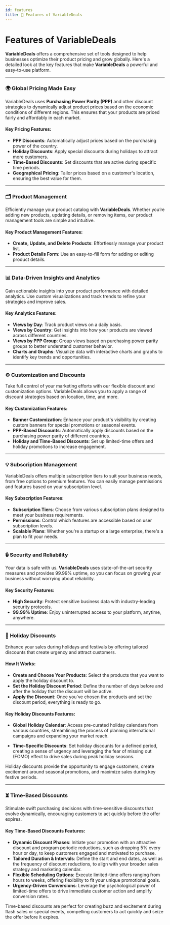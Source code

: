 ```yaml
---
id: features
title: 🚀 Features of VariableDeals
---
```


# Features of VariableDeals

**VariableDeals** offers a comprehensive set of tools designed to help businesses optimize their product pricing and grow globally. Here's a detailed look at the key features that make **VariableDeals** a powerful and easy-to-use platform.

---

### 🌍 Global Pricing Made Easy

VariableDeals uses **Purchasing Power Parity (PPP)** and other discount strategies to dynamically adjust product prices based on the economic conditions of different regions. This ensures that your products are priced fairly and affordably in each market.

#### Key Pricing Features:

- **PPP Discounts**: Automatically adjust prices based on the purchasing power of the country.
- **Holiday Discounts**: Apply special discounts during holidays to attract more customers.
- **Time-Based Discounts**: Set discounts that are active during specific time periods.
- **Geographical Pricing**: Tailor prices based on a customer's location, ensuring the best value for them.

---

### 🗂️ Product Management

Efficiently manage your product catalog with **VariableDeals**. Whether you’re adding new products, updating details, or removing items, our product management tools are simple and intuitive.

#### Key Product Management Features:

- **Create, Update, and Delete Products**: Effortlessly manage your product list.
- **Product Details Form**: Use an easy-to-fill form for adding or editing product details.

---

### 📊 Data-Driven Insights and Analytics

Gain actionable insights into your product performance with detailed analytics. Use custom visualizations and track trends to refine your strategies and improve sales.

#### Key Analytics Features:

- **Views by Day**: Track product views on a daily basis.
- **Views by Country**: Get insights into how your products are viewed across different countries.
- **Views by PPP Group**: Group views based on purchasing power parity groups to better understand customer behavior.
- **Charts and Graphs**: Visualize data with interactive charts and graphs to identify key trends and opportunities.

---

### ⚙️ Customization and Discounts

Take full control of your marketing efforts with our flexible discount and customization options. VariableDeals allows you to apply a range of discount strategies based on location, time, and more.

#### Key Customization Features:

- **Banner Customization**: Enhance your product's visibility by creating custom banners for special promotions or seasonal events.
- **PPP-Based Discounts**: Automatically apply discounts based on the purchasing power parity of different countries.
- **Holiday and Time-Based Discounts**: Set up limited-time offers and holiday promotions to increase engagement.

---

### 💡 Subscription Management

VariableDeals offers multiple subscription tiers to suit your business needs, from free options to premium features. You can easily manage permissions and features based on your subscription level.

#### Key Subscription Features:

- **Subscription Tiers**: Choose from various subscription plans designed to meet your business requirements.
- **Permissions**: Control which features are accessible based on user subscription levels.
- **Scalable Plans**: Whether you're a startup or a large enterprise, there's a plan to fit your needs.

---

### 🔒 Security and Reliability

Your data is safe with us. **VariableDeals** uses state-of-the-art security measures and provides 99.99% uptime, so you can focus on growing your business without worrying about reliability.

#### Key Security Features:

- **High Security**: Protect sensitive business data with industry-leading security protocols.
- **99.99% Uptime**: Enjoy uninterrupted access to your platform, anytime, anywhere.

---

### 🎉 Holiday Discounts

Enhance your sales during holidays and festivals by offering tailored discounts that create urgency and attract customers.

#### How It Works:

- **Create and Choose Your Products**: Select the products that you want to apply the holiday discount to.
- **Set the Holiday Discount Period**: Define the number of days before and after the holiday that the discount will be active.
- **Apply the Discount**: Once you've chosen the products and set the discount period, everything is ready to go.

#### Key Holiday Discounts Features:

- **Global Holiday Calendar**: Access pre-curated holiday calendars from various countries, streamlining the process of planning international campaigns and expanding your market reach.

- **Time-Specific Discounts**: Set holiday discounts for a defined period, creating a sense of urgency and leveraging the fear of missing out (FOMO) effect to drive sales during peak holiday seasons.

Holiday discounts provide the opportunity to engage customers, create excitement around seasonal promotions, and maximize sales during key festive periods.

---

### ⏳ Time-Based Discounts

Stimulate swift purchasing decisions with time-sensitive discounts that evolve dynamically, encouraging customers to act quickly before the offer expires.

#### Key Time-Based Discounts Features:

- **Dynamic Discount Phases**: Initiate your promotion with an attractive discount and program periodic reductions, such as dropping 5% every hour or day, to keep customers engaged and motivated to purchase.
- **Tailored Duration & Intervals**: Define the start and end dates, as well as the frequency of discount reductions, to align with your broader sales strategy and marketing calendar.
- **Flexible Scheduling Options**: Execute limited-time offers ranging from hours to weeks, offering flexibility to fit your unique promotional goals.
- **Urgency-Driven Conversions**: Leverage the psychological power of limited-time offers to drive immediate customer action and amplify conversion rates.

Time-based discounts are perfect for creating buzz and excitement during flash sales or special events, compelling customers to act quickly and seize the offer before it expires.
